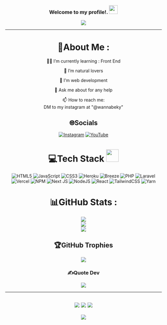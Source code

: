 <h3 align="center">
  Welcome to my profile!.
  <img src="https://media.giphy.com/media/hvRJCLFzcasrR4ia7z/giphy.gif" width="28">
</h3>
<p align="center">
  <a href="https://github.com/Wannabeky/Wannabeky"><img src="https://readme-typing-svg.herokuapp.com?color=%2336BCF7&center=true&vCenter=true&lines=Hi+%2C+welcome+to+my+Github+page;I+am+Wannabeky;Interested+Front+end+dev;My+name+is+M+Ridwan+Gunawan"></a>
</p>

---

<div align="center">
  
# 💫About Me :
👩‍🎓 I’m currently learning : Front End

 🌲 I’m natural lovers

  🤔 I’m web development

  💬 Ask me about for any help

  📫 How to reach me:  
  DM to my instagram at "@wannabeky" 


## 🌐Socials
[![Instagram](https://img.shields.io/badge/Instagram-%23000000.svg?logo=Instagram&logoColor=white)](https://www.instagram.com/wannabeky) [![YouTube](https://img.shields.io/badge/YouTube-%23FF0000.svg?logo=YouTube&logoColor=white)](https://youtube.com/c/MRidwanGunawan)

# 💻Tech Stack <img src="https://media2.giphy.com/media/QssGEmpkyEOhBCb7e1/giphy.gif" width="40"> 
![HTML5](https://img.shields.io/badge/html5-%23E34F26.svg?style=for-the-badge&logo=html5&logoColor=white) ![JavaScript](https://img.shields.io/badge/javascript-%23323330.svg?style=for-the-badge&logo=javascript&logoColor=%23F7DF1E) ![CSS3](https://img.shields.io/badge/css3-%231572B6.svg?style=for-the-badge&logo=css3&logoColor=white) ![Heroku](https://img.shields.io/badge/heroku-%23430098.svg?style=for-the-badge&logo=heroku&logoColor=white) ![Breeze](https://img.shields.io/badge/breeze-%23000000.svg?style=for-the-badge&logo=breeze&logoColor=#00C7B7) ![PHP](https://img.shields.io/badge/PHP-%233333FF.svg?style=for-the-badge&logo=PHP&logoColor=white) ![Laravel](https://img.shields.io/badge/Laravel-%23E34F26.svg?style=for-the-badge&logo=Laravel&logoColor=white) ![Vercel](https://img.shields.io/badge/vercel-%23000000.svg?style=for-the-badge&logo=vercel&logoColor=white) ![NPM](https://img.shields.io/badge/NPM-%23000000.svg?style=for-the-badge&logo=npm&logoColor=white) ![Next JS](https://img.shields.io/badge/Next-black?style=for-the-badge&logo=next.js&logoColor=white) ![NodeJS](https://img.shields.io/badge/node.js-6DA55F?style=for-the-badge&logo=node.js&logoColor=white) ![React](https://img.shields.io/badge/react-FFF?style=for-the-badge&logo=react&logoColor=A86454) ![TailwindCSS](https://img.shields.io/badge/tailwindcss-%2338B2AC.svg?style=for-the-badge&logo=tailwind-css&logoColor=white) ![Yarn](https://img.shields.io/badge/yarn-%232C8EBB.svg?style=for-the-badge&logo=yarn&logoColor=white)
  
# 📊GitHub Stats :
![](https://github-readme-stats.vercel.app/api?username=Wannabeky&theme=radical&hide_border=false&include_all_commits=false&count_private=false)<br/>
![](https://github-readme-streak-stats.herokuapp.com/?user=Wannabeky&theme=radical&hide_border=false)<br/>
![](https://github-readme-stats.vercel.app/api/top-langs/?username=Wannabeky&theme=radical&hide_border=false&include_all_commits=false&count_private=false&layout=compact)

## 🏆GitHub Trophies
![](https://github-profile-trophy.vercel.app/?username=Wannabeky&theme=discord&no-frame=false&no-bg=false&margin-w=4)

### ✍️Quote Dev
![](https://quotes-github-readme.vercel.app/api?type=horizontal&theme=merko)

---
![](https://forthebadge.com/images/badges/powered-by-black-magic.svg)
![](http://ForTheBadge.com/images/badges/built-by-developers.svg)
![](https://forthebadge.com/images/badges/uses-brains.svg)
---
![](https://komarev.com/ghpvc/?username=Wannabeky&label=Visitors+Count&color=brightgreen)
</div>

